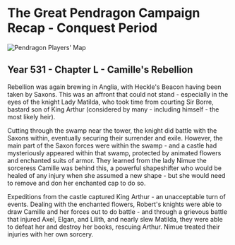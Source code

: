 

# The Great Pendragon Campaign Recap - Conquest Period


![Pendragon Players' Map][image-1]



## Year 531 - Chapter L - Camille's Rebellion

Rebellion was again brewing in Anglia, with Heckle's Beacon having been taken by Saxons. This was an affront that could not stand - especially in the eyes of the knight Lady Matilda, who took time from courting Sir Borre, bastard son of King Arthur (considered by many - including himself - the most likely heir).

Cutting through the swamp near the tower, the knight did battle with the Saxons within, eventually securing their surrender and exile. However, the main part of the Saxon forces were within the swamp - and a castle had mysteriously appeared within that swamp, protected by animated flowers and enchanted suits of armor. They learned from the lady Nimue the sorceress Camille was behind this, a powerful shapeshifter who would be healed of any injury when she assumed a new shape - but she would need to remove and don her enchanted cap to do so.

Expeditions from the castle captured King Arthur - an unacceptable turn of events. Dealing with the enchanted flowers, Robert's knights were able to draw Camille and her forces out to do battle - and through a grievous battle that injured Axel, Elgan, and Lilith, and nearly slew Matilda, they were able to defeat her and destroy her books, rescuing Arthur. Nimue treated their injuries with her own sorcery.



[image-1]:	./maps/pendragon_player.png

